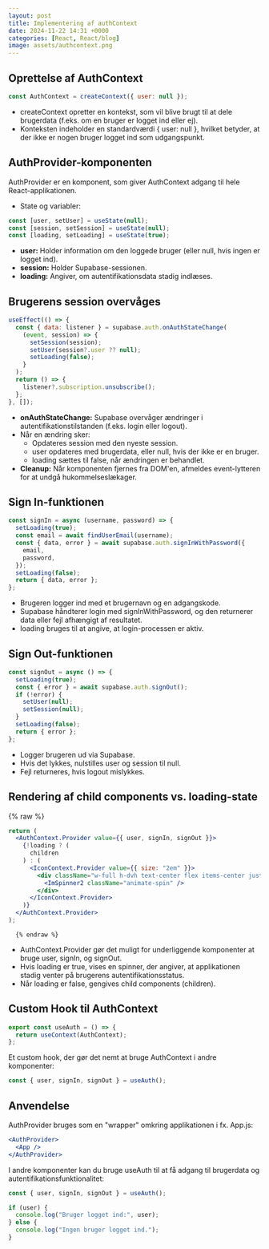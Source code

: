 ```yaml
---
layout: post
title: Implementering af authContext
date: 2024-11-22 14:31 +0000
categories: [React, React/blog]
image: assets/authcontext.png
---
```


## Oprettelse af AuthContext

``` jsx
const AuthContext = createContext({ user: null });
``` 

- createContext opretter en kontekst, som vil blive brugt til at dele brugerdata (f.eks. om en bruger er logget ind eller ej).
- Konteksten indeholder en standardværdi { user: null }, hvilket betyder, at der ikke er nogen bruger logget ind som udgangspunkt.

## AuthProvider-komponenten

AuthProvider er en komponent, som giver AuthContext adgang til hele React-applikationen.

- State og variabler:

``` jsx
const [user, setUser] = useState(null);
const [session, setSession] = useState(null);
const [loading, setLoading] = useState(true);
```

- **user:** Holder information om den loggede bruger (eller null, hvis ingen er logget ind).
- **session:** Holder Supabase-sessionen.
- **loading:** Angiver, om autentifikationsdata stadig indlæses.

## Brugerens session overvåges

``` jsx
useEffect(() => {
  const { data: listener } = supabase.auth.onAuthStateChange(
    (event, session) => {
      setSession(session);
      setUser(session?.user ?? null);
      setLoading(false);
    }
  );
  return () => {
    listener?.subscription.unsubscribe();
  };
}, []);
```

- **onAuthStateChange:** Supabase overvåger ændringer i autentifikationstilstanden (f.eks. login eller logout).
- Når en ændring sker:
  - Opdateres session med den nyeste session.
  - user opdateres med brugerdata, eller null, hvis der ikke er en bruger.
  - loading sættes til false, når ændringen er behandlet.
- **Cleanup:** Når komponenten fjernes fra DOM'en, afmeldes event-lytteren for at undgå hukommelseslækager.

## Sign In-funktionen

``` jsx
const signIn = async (username, password) => {
  setLoading(true);
  const email = await findUserEmail(username);
  const { data, error } = await supabase.auth.signInWithPassword({
    email,
    password,
  });
  setLoading(false);
  return { data, error };
};
```

- Brugeren logger ind med et brugernavn og en adgangskode.
- Supabase håndterer login med signInWithPassword, og den returnerer data eller fejl afhængigt af resultatet.
- loading bruges til at angive, at login-processen er aktiv.

## Sign Out-funktionen

``` jsx
const signOut = async () => {
  setLoading(true);
  const { error } = await supabase.auth.signOut();
  if (!error) {
    setUser(null);
    setSession(null);
  }
  setLoading(false);
  return { error };
};
```

- Logger brugeren ud via Supabase.
- Hvis det lykkes, nulstilles user og session til null.
- Fejl returneres, hvis logout mislykkes.

## Rendering af child components vs. loading-state

  {% raw %}
``` jsx
return (
  <AuthContext.Provider value={{ user, signIn, signOut }}>
    {!loading ? (
      children
    ) : (
      <IconContext.Provider value={{ size: "2em" }}>
        <div className="w-full h-dvh text-center flex items-center justify-center">
          <ImSpinner2 className="animate-spin" />
        </div>
      </IconContext.Provider>
    )}
  </AuthContext.Provider>
);
```
      {% endraw %}

- AuthContext.Provider gør det muligt for underliggende komponenter at bruge user, signIn, og signOut.
- Hvis loading er true, vises en spinner, der angiver, at applikationen stadig venter på brugerens autentifikationsstatus.
- Når loading er false, gengives child components (children).

## Custom Hook til AuthContext

``` jsx
export const useAuth = () => {
  return useContext(AuthContext);
};
```

Et custom hook, der gør det nemt at bruge AuthContext i andre komponenter:

``` jsx
const { user, signIn, signOut } = useAuth();
```

## Anvendelse
AuthProvider bruges som en "wrapper" omkring applikationen i fx. App.js:

``` jsx
<AuthProvider>
  <App />
</AuthProvider>
```

I andre komponenter kan du bruge useAuth til at få adgang til brugerdata og autentifikationsfunktionalitet:

``` jsx
const { user, signIn, signOut } = useAuth();

if (user) {
  console.log("Bruger logget ind:", user);
} else {
  console.log("Ingen bruger logget ind.");
}
```
